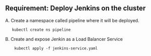 Requirement:  Deploy Jenkins on the cluster 
----------------------------------------------  
A.    Create a namespace called pipeline where it will be deployed.
       
       kubectl create ns pipeline

B. Create and expose Jenkin as a Load Balancer Service

        kubectl apply -f jenkins-service.yaml